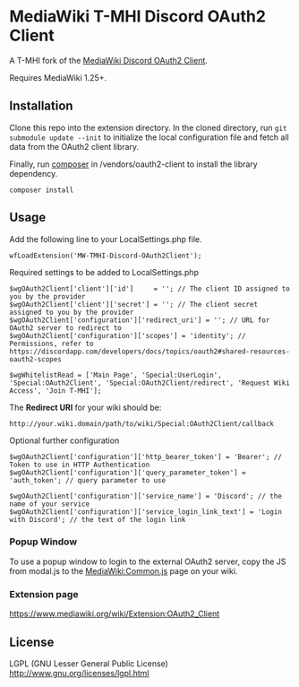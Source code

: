 # MediaWiki T-MHI Discord OAuth2 Client
A T-MHI fork of the [MediaWiki Discord OAuth2 Client](https://github.com/DarkMatterMatt/MW-Discord-OAuth2Client).

Requires MediaWiki 1.25+.

## Installation

Clone this repo into the extension directory. In the cloned directory, run `git submodule update --init` to initialize the local configuration file and fetch all data from the OAuth2 client library.

Finally, run [composer](https://getcomposer.org/) in /vendors/oauth2-client to install the library dependency.

```
composer install
```

## Usage

Add the following line to your LocalSettings.php file.

```
wfLoadExtension('MW-TMHI-Discord-OAuth2Client');
```

Required settings to be added to LocalSettings.php

```
$wgOAuth2Client['client']['id']     = ''; // The client ID assigned to you by the provider
$wgOAuth2Client['client']['secret'] = ''; // The client secret assigned to you by the provider
$wgOAuth2Client['configuration']['redirect_uri'] = ''; // URL for OAuth2 server to redirect to
$wgOAuth2Client['configuration']['scopes'] = 'identity'; // Permissions, refer to https://discordapp.com/developers/docs/topics/oauth2#shared-resources-oauth2-scopes

$wgWhitelistRead = ['Main Page', 'Special:UserLogin', 'Special:OAuth2Client', 'Special:OAuth2Client/redirect', 'Request Wiki Access', 'Join T-MHI'];
```

The **Redirect URI** for your wiki should be:

```
http://your.wiki.domain/path/to/wiki/Special:OAuth2Client/callback
```

Optional further configuration

```
$wgOAuth2Client['configuration']['http_bearer_token'] = 'Bearer'; // Token to use in HTTP Authentication
$wgOAuth2Client['configuration']['query_parameter_token'] = 'auth_token'; // query parameter to use

$wgOAuth2Client['configuration']['service_name'] = 'Discord'; // the name of your service
$wgOAuth2Client['configuration']['service_login_link_text'] = 'Login with Discord'; // the text of the login link

```

### Popup Window
To use a popup window to login to the external OAuth2 server, copy the JS from modal.js to the [MediaWiki:Common.js](https://www.mediawiki.org/wiki/Manual:Interface/JavaScript) page on your wiki.

### Extension page
https://www.mediawiki.org/wiki/Extension:OAuth2_Client

## License
LGPL (GNU Lesser General Public License) http://www.gnu.org/licenses/lgpl.html
